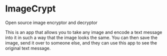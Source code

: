 # ImageCrypt
Open source image encryptor and decryptor

This is an app that allows you to take any image and encode a text message into it in such a way that the image looks the same. You can then save the image,
send it over to someone else, and they can use this app to see the original text message.
